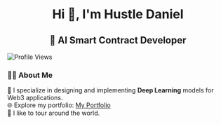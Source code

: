 <h1 align="center">Hi 👋, I'm Hustle Daniel</h1>
<h2 align="center">🤖 AI Smart Contract Developer </h2>

<p align="left">
  <img src="https://komarev.com/ghpvc/?username=hustledanie&label=Profile%20views&color=0e75b6&style=flat" alt="Profile Views" />
</p>

### 👨‍💻 About Me
🤖 I specialize in designing and implementing **Deep Learning** models for Web3 applications.   
🌐 Explore my portfolio: [My Portfolio](https://hustledanie-ai.vercel.app)  
🎨 I like to tour around the world.
